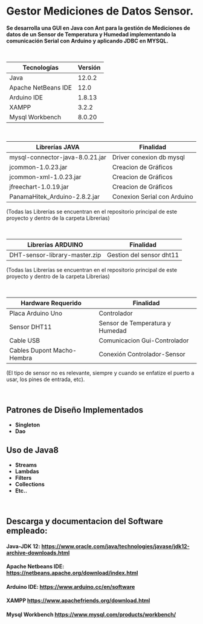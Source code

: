 # Gestor Mediciones de Datos Sensor.

**Se desarrolla una GUI en Java con Ant para la gestión de Mediciones de datos  de un Sensor de Temperatura y Humedad implementando la comunicación Serial con Arduino y aplicando JDBC en MYSQL.**
 
 </br>

| **Tecnologías** | **Versión** |               
| ------------- | ------------- |
| Java |   12.0.2 |
| Apache NetBeans IDE |  12.0 |
| Arduino IDE | 1.8.13  |
| XAMPP | 3.2.2  |
| Mysql Workbench | 8.0.20  |

</br>

| **Librerías JAVA** | **Finalidad** |               
| ------------- | ------------- |
| mysql-connector-java-8.0.21.jar |   Driver conexion db mysql |
| jcommon-1.0.23.jar |   Creacion de Gráficos |
| jcommon-xml-1.0.23.jar |  Creacion de Gráficos |
| jfreechart-1.0.19.jar | Creacion de Gráficos  |
| PanamaHitek_Arduino-2.8.2.jar | Conexion Serial con Arduino  |

(Todas las Librerías se encuentran en el repositorio principal de este proyecto y dentro de la carpeta Librerias)

</br>

| **Librerías ARDUINO** | **Finalidad** |               
| ------------- | ------------- |
| DHT-sensor-library-master.zip |  Gestion del sensor dht11  |

(Todas las Librerías se encuentran en el repositorio principal de este proyecto y dentro de la carpeta Librerias)

</br>

| **Hardware Requerido** | **Finalidad** |               
| ------------- | ------------- |
|  Placa Arduino Uno| Controlador   |
| Sensor DHT11 | Sensor de Temperatura y Humedad |
| Cable USB| Comunicacion Gui-Controlador |
| Cables Dupont Macho-Hembra| Conexión Controlador-Sensor|

(El tipo de sensor no es relevante, siempre y cuando se enfatize el puerto a usar, los pines de entrada, etc).


</br>

 
 ## Patrones de Diseño Implementados
 * **Singleton** 
 * **Dao** 
 
 ## Uso de Java8
* **Streams**
* **Lambdas**
* **Filters**
* **Collections**
* **Etc..**

</br>

## Descarga y documentacion del Software empleado:
#### Java-JDK 12:                     https://www.oracle.com/java/technologies/javase/jdk12-archive-downloads.html
#### Apache Netbeans IDE:             https://netbeans.apache.org/download/index.html
#### Arduino IDE:                     https://www.arduino.cc/en/software
#### XAMPP                            https://www.apachefriends.org/download.html
#### Mysql Workbench                 https://www.mysql.com/products/workbench/



